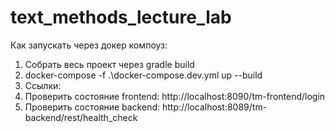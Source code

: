 # text_methods_lecture_lab
Как запускать через докер компоуз:
1. Собрать весь проект через gradle build
2. docker-compose -f .\docker-compose.dev.yml up --build
3. Ссылки:
  1. Проверить состояние frontend:
      http://localhost:8090/tm-frontend/login
  2. Проверить состояние backend:
      http://localhost:8089/tm-backend/rest/health_check

